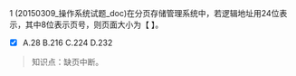 1
(20150309_操作系统试题_doc)在分页存储管理系统中，若逻辑地址用24位表示，其中8位表示页号，则页面大小为【 】。
- [x] A.28 B.216 C.224 D.232

> 知识点：缺页中断。

